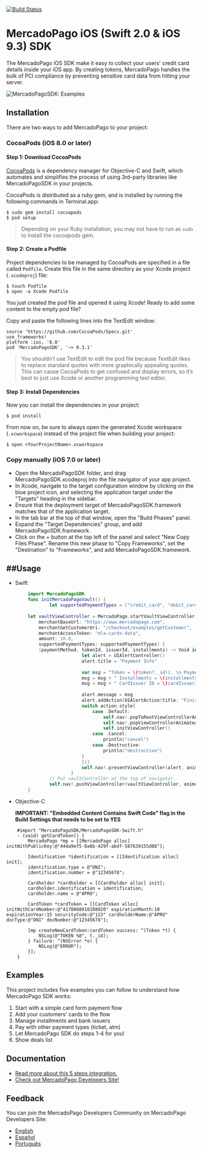 [![Build Status](https://travis-ci.com/mercadopago/px-ios.svg?token=vPpQiHmLkp88siQfJcTo&branch=master)](https://travis-ci.com/mercadopago/px-ios)

# MercadoPago iOS (Swift 2.0 & iOS 9.3) SDK
The MercadoPago iOS SDK make it easy to collect your users' credit card details inside your iOS app. By creating tokens, MercadoPago handles the bulk of PCI compliance by preventing sensitive card data from hitting your server.

![MercadoPagoSDK: Examples](https://raw.githubusercontent.com/mercadopago/sdk-ios/master/Screenshots/mercadopagosdk.png)

## Installation

There are two ways to add MercadoPago to your project:

### CocoaPods (iOS 8.0 or later)

#### Step 1: Download CocoaPods

[CocoaPods](http://cocoapods.org) is a dependency manager for Objective-C and Swift, which automates and simplifies the process of using 3rd-party libraries like MercadoPagoSDK in your projects.

CocoaPods is distributed as a ruby gem, and is installed by running the following commands in Terminal.app:

    $ sudo gem install cocoapods
    $ pod setup

> Depending on your Ruby installation, you may not have to run as `sudo` to install the cocoapods gem.

#### Step 2: Create a Podfile

Project dependencies to be managed by CocoaPods are specified in a file called `Podfile`. Create this file in the same directory as your Xcode project (`.xcodeproj`) file:

    $ touch Podfile
    $ open -a Xcode Podfile

You just created the pod file and opened it using Xcode! Ready to add some content to the empty pod file?

Copy and paste the following lines into the TextEdit window:  
    
    source 'https://github.com/CocoaPods/Specs.git'
    use_frameworks!
    platform :ios, '8.0'
    pod 'MercadoPagoSDK', '~> 0.3.1'

> You shouldn’t use TextEdit to edit the pod file because TextEdit likes to replace standard quotes with more graphically appealing quotes. This can cause CocoaPods to get confused and display errors, so it’s best to just use Xcode or another programming text editor.

#### Step 3: Install Dependencies

Now you can install the dependencies in your project:

    $ pod install

From now on, be sure to always open the generated Xcode workspace (`.xcworkspace`) instead of the project file when building your project:

    $ open <YourProjectName>.xcworkspace

### Copy manually (iOS 7.0 or later)

- Open the MercadoPagoSDK folder, and drag MercadoPagoSDK.xcodeproj into the file navigator of your app project.
- In Xcode, navigate to the target configuration window by clicking on the blue project icon, and selecting the application target under the "Targets" heading in the sidebar.
- Ensure that the deployment target of MercadoPagoSDK.framework matches that of the application target.
- In the tab bar at the top of that window, open the "Build Phases" panel.
- Expand the "Target Dependencies" group, and add MercadoPagoSDK.framework.
- Click on the + button at the top left of the panel and select "New Copy Files Phase". Rename this new phase to "Copy Frameworks", set the "Destination" to "Frameworks", and add MercadoPagoSDK.framework.

##Usage
-----
- Swift 
```swift
        import MercadoPagoSDK
        func initMercadoPagoVault() {
                let supportedPaymentTypes = ["credit_card", "debit_card", "prepaid_card", "ticket", "atm"]
		
		let vaultViewController = MercadoPago.startVaultViewController("444a9ef5-8a6b-429f-abdf-587639155d88",
			merchantBaseUrl: "https://www.mercadopago.com", 
			merchantGetCustomerUri: "/checkout/examples/getCustomer", 
			merchantAccessToken: "mla-cards-data", 
			amount: 10.0, 
			supportedPaymentTypes: supportedPaymentTypes) { 
			(paymentMethod, tokenId, issuerId, installments) -> Void in
                        	let alert = UIAlertController()
                        	alert.title = "Payment Info"
                
                        	var msg = "Token = \(token?._id!). \n Payment method = \(paymentMethod.name!). \n"
                        	msg = msg + " Installments = \(installments!)."
                        	msg = msg + " CardIssuer ID = \(cardIssuerId != nil ? cardIssuerId! : cardIssuerId)"
                
                        	alert.message = msg
                        	alert.addAction(UIAlertAction(title: "Finish", style: .Default, handler: { action in
                          	switch action.style{
                            	case .Default:
                              		self.nav!.popToRootViewControllerAnimated(true)
                              		self.nav!.popViewControllerAnimated(true)
                              		self.initViewController()
                            	case .Cancel:
                              		println("cancel")
                            	case .Destructive:
                              		println("destructive")
                          	}
                        	}))
                        	self.nav!.presentViewController(alert, animated: true, completion: nil)
                    	}
                // Put vaultController at the top of navigator.
                self.nav!.pushViewController(vaultViewController, animated: false)
        }
```
- Objective-C

	**IMPORTANT: "Embedded Content Contains Swift Code" flag in the Build Settings that needs to be set to YES**
```objc
	#import "MercadoPagoSDK/MercadoPagoSDK-Swift.h"
	- (void) getCardToken() {
		MercadoPago *mp = [[MercadoPago alloc] initWithPublicKey:@"444a9ef5-8a6b-429f-abdf-587639155d88"];
	
		Identification *identification = [[Identification alloc] init];
		identification.type = @"DNI";
		identification.number = @"12345678";
	
		Cardholder *cardholder = [[Cardholder alloc] init];
		cardholder.identification = identification;
		cardholder.name = @"APRO";
	
		CardToken *cardToken = [[CardToken alloc] initWithCardNumber:@"4170068810108020" expirationMonth:10 expirationYear:15 securityCode:@"123" cardholderName:@"APRO" docType:@"DNI" docNumber:@"12345678"];
	
		[mp createNewCardToken:cardToken success: ^(Token *t) {
			NSLog(@"TOKEN %@", t._id);
		} failure: ^(NSError *e) {
			NSLog(@"ERROR");
		}];
	}
```
## Examples

This project includes five examples you can follow to understand how MercadoPago SDK works:

1. Start with a simple card form payment flow
2. Add your customers' cards to the flow
3. Manage installments and bank issuers
4. Pay with other payment types (ticket, atm)
5. Let MercadoPago SDK do steps 1-4 for you!
6. Show deals list

## Documentation

+ [Read more about this 5 steps integration.](http://www.mercadopago.com.ar/developers/en/solutions/payments/custom-checkout/charge-with-creditcard/ios/)
+ [Check out MercadoPago Developers Site!](http://www.mercadopago.com.ar/developers)

## Feedback

You can join the MercadoPago Developers Community on MercadoPago Developers Site:

+ [English](https://www.mercadopago.com.ar/developers/en/community/forum/)
+ [Español](https://www.mercadopago.com.ar/developers/es/community/forum/)
+ [Português](https://www.mercadopago.com.br/developers/pt/community/forum/)
